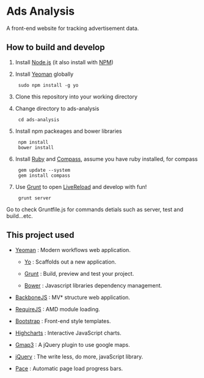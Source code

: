 # Ads Analysis

A front-end website for tracking advertisement data.

## How to build and develop

1. Install [Node.js]  (it also install with [NPM])

2. Install [Yeoman] globally

        sudo npm install -g yo

3. Clone this repository into your working directory

4. Change directory to ads-analysis

        cd ads-analysis

5. Install npm packeages and bower libraries

        npm install
        bower install

6. Install [Ruby] and [Compass], assume you have ruby installed, for compass

        gem update --system
        gem install compass

7. Use [Grunt] to open [LiveReload] and develop with fun!

        grunt server

Go to check Gruntfile.js for commands detials such as server, test and build...etc.

## This project used

* [Yeoman] : Modern workflows web application.
 
    * [Yo] : Scaffolds out a new application.

    * [Grunt] : Build, preview and test your project.

    * [Bower] : Javascript libraries dependency management.

* [BackboneJS] : MV* structure web application.

* [RequireJS] : AMD module loading.

* [Bootstrap] : Front-end style templates.

* [Highcharts] : Interactive JavaScript charts.

* [Gmap3] : A jQuery plugin to use google maps.

* [jQuery] : The write less, do more, javaScript library.

* [Pace] : Automatic page load progress bars.

[Node.js]:http://nodejs.org/
[NPM]:https://npmjs.org/
[Ruby]:https://www.ruby-lang.org/
[Compass]:http://compass-style.org/
[LiveReload]:http://livereload.com/
[Yeoman]:http://yeoman.io/
[Yo]:https://github.com/yeoman/yo
[Grunt]:http://gruntjs.com/
[Bower]:http://bower.io/
[BackboneJS]:http://backbonejs.org/
[RequireJS]:http://requirejs.org/
[Bootstrap]:http://getbootstrap.com/
[Highcharts]:http://www.highcharts.com/
[Gmap3]:http://gmap3.net/
[jQuery]:http://jquery.com/
[Pace]:http://github.hubspot.com/pace/docs/welcome/
